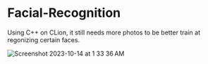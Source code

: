 # Facial-Recognition

Using C++ on CLion, it still needs more photos to be better train at regonizing certain faces.




![Screenshot 2023-10-14 at 1 33 36 AM](https://github.com/Gustavo-Gon/Facial-Recognition/assets/140779062/4cec9d77-01e8-499d-bc20-523786243877)
